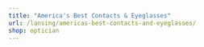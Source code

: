 ```yaml
---
title: "America's Best Contacts & Eyeglasses"
url: /lansing/americas-best-contacts-and-eyeglasses/
shop: optician
---
```

